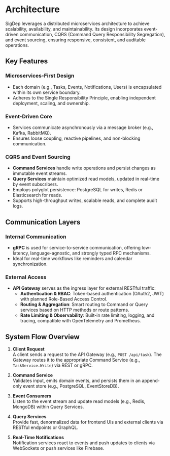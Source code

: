 # Architecture

SigDep leverages a distributed microservices architecture to achieve scalability, availability, and maintainability. Its design incorporates event-driven communication, CQRS (Command Query Responsibility Segregation), and event sourcing, ensuring responsive, consistent, and auditable operations.

## Key Features

### Microservices-First Design

- Each domain (e.g., Tasks, Events, Notifications, Users) is encapsulated within its own service boundary.
- Adheres to the Single Responsibility Principle, enabling independent deployment, scaling, and ownership.

### Event-Driven Core

- Services communicate asynchronously via a message broker (e.g., Kafka, RabbitMQ).
- Ensures loose coupling, reactive pipelines, and non-blocking communication.

### CQRS and Event Sourcing

- **Command Services** handle write operations and persist changes as immutable event streams.
- **Query Services** maintain optimized read models, updated in real-time by event subscribers.
- Employs polyglot persistence: PostgreSQL for writes, Redis or Elasticsearch for reads.
- Supports high-throughput writes, scalable reads, and complete audit logs.

## Communication Layers

### Internal Communication

- **gRPC** is used for service-to-service communication, offering low-latency, language-agnostic, and strongly typed RPC mechanisms.
- Ideal for real-time workflows like reminders and calendar synchronization.

### External Access

- **API Gateway** serves as the ingress layer for external RESTful traffic:
  - **Authentication & RBAC**: Token-based authentication (OAuth2, JWT) with planned Role-Based Access Control.
  - **Routing & Aggregation**: Smart routing to Command or Query services based on HTTP methods or route patterns.
  - **Rate Limiting & Observability**: Built-in rate limiting, logging, and tracing, compatible with OpenTelemetry and Prometheus.

## System Flow Overview

1. **Client Request**  
           A client sends a request to the API Gateway (e.g., `POST /api/task`). The Gateway routes it to the appropriate Command Service (e.g., `TaskService.Write`) via REST or gRPC.

2. **Command Service**  
           Validates input, emits domain events, and persists them in an append-only event store (e.g., PostgreSQL, EventStoreDB).

3. **Event Consumers**  
           Listen to the event stream and update read models (e.g., Redis, MongoDB) within Query Services.

4. **Query Services**  
           Provide fast, denormalized data for frontend UIs and external clients via RESTful endpoints or GraphQL.

5. **Real-Time Notifications**  
           Notification services react to events and push updates to clients via WebSockets or push services like Firebase.
